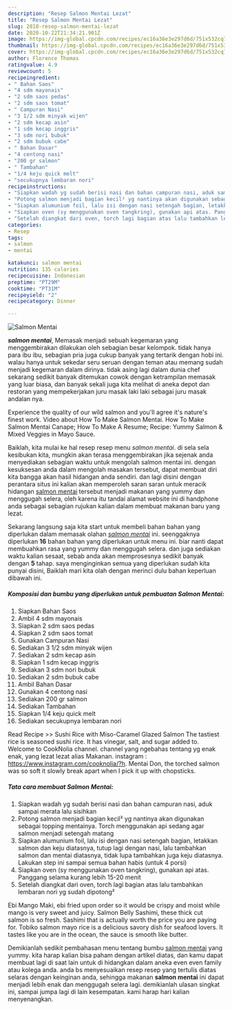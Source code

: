 ```yaml
---
description: "Resep Salmon Mentai Lezat"
title: "Resep Salmon Mentai Lezat"
slug: 2818-resep-salmon-mentai-lezat
date: 2020-10-22T21:34:21.901Z
image: https://img-global.cpcdn.com/recipes/ec16a36e3e297d6d/751x532cq70/salmon-mentai-foto-resep-utama.jpg
thumbnail: https://img-global.cpcdn.com/recipes/ec16a36e3e297d6d/751x532cq70/salmon-mentai-foto-resep-utama.jpg
cover: https://img-global.cpcdn.com/recipes/ec16a36e3e297d6d/751x532cq70/salmon-mentai-foto-resep-utama.jpg
author: Florence Thomas
ratingvalue: 4.9
reviewcount: 5
recipeingredient:
- " Bahan Saos"
- "4 sdm mayonais"
- "2 sdm saos pedas"
- "2 sdm saos tomat"
- " Campuran Nasi"
- "3 1/2 sdm minyak wijen"
- "2 sdm kecap asin"
- "1 sdm kecap inggris"
- "3 sdm nori bubuk"
- "2 sdm bubuk cabe"
- " Bahan Dasar"
- "4 centong nasi"
- "200 gr salmon"
- " Tambahan"
- "1/4 keju quick melt"
- "secukupnya lembaran nori"
recipeinstructions:
- "Siapkan wadah yg sudah berisi nasi dan bahan campuran nasi, aduk sampai merata lalu sisihkan"
- "Potong salmon menjadi bagian kecil² yg nantinya akan digunakan sebagai topping mentainya. Torch menggunakan api sedang agar salmon menjadi setengah matang"
- "Siapkan alumunium foil, lalu isi dengan nasi setengah bagian, letakkan salmon dan keju diatasnya, tutup lagi dengan nasi, lalu tambahkan salmon dan mentai diatasnya, tidak lupa tambahkan juga keju diatasnya. Lakukan step ini sampai semua bahan habis (untuk 4 porsi)"
- "Siapkan oven (sy menggunakan oven tangkring), gunakan api atas. Panggang selama kurang lebih 15-20 menit"
- "Setelah diangkat dari oven, torch lagi bagian atas lalu tambahkan lembaran nori yg sudah dipotong²"
categories:
- Resep
tags:
- salmon
- mentai

katakunci: salmon mentai 
nutrition: 135 calories
recipecuisine: Indonesian
preptime: "PT29M"
cooktime: "PT31M"
recipeyield: "2"
recipecategory: Dinner

---
```



![Salmon Mentai](https://img-global.cpcdn.com/recipes/ec16a36e3e297d6d/751x532cq70/salmon-mentai-foto-resep-utama.jpg)

<b><i>salmon mentai</i></b>, Memasak menjadi sebuah kegemaran yang menggembirakan dilakukan oleh sebagian besar kelompok. tidak hanya para ibu ibu, sebagian pria juga cukup banyak yang tertarik dengan hobi ini. walau hanya untuk sekedar seru seruan dengan teman atau memang sudah menjadi kegemaran dalam dirinya. tidak asing lagi dalam dunia chef sekarang sedikit banyak ditemukan cowok dengan ketrampilan memasak yang luar biasa, dan banyak sekali juga kita melihat di aneka depot dan restoran yang mempekerjakan juru masak laki laki sebagai juru masak andalan nya.

Experience the quality of our wild salmon and you&#39;ll agree it&#39;s nature&#39;s finest work. Video about How To Make Salmon Mentai. How To Make Salmon Mentai Canape; How To Make A Resume; Recipe: Yummy Salmon &amp; Mixed Veggies in Mayo Sauce.

Baiklah, kita mulai ke hal resep resep menu <i>salmon mentai</i>. di sela sela kesibukan kita, mungkin akan terasa menggembirakan jika sejenak anda menyediakan sebagian waktu untuk mengolah salmon mentai ini. dengan kesuksesan anda dalam mengolah masakan tersebut, dapat membuat diri kita bangga akan hasil hidangan anda sendiri. dan lagi disini dengan perantara situs ini kalian akan memperoleh saran saran untuk meracik hidangan <u>salmon mentai</u> tersebut menjadi makanan yang yummy dan menggugah selera, oleh karena itu tandai alamat website ini di handphone anda sebagai sebagian rujukan kalian dalam membuat makanan baru yang lezat.


Sekarang langsung saja kita start untuk membeli bahan bahan yang diperlukan dalam memasak olahan <u><i>salmon mentai</i></u> ini. seenggaknya diperlukan <b>16</b> bahan bahan yang diperlukan untuk menu ini. biar nanti dapat membuahkan rasa yang yummy dan menggugah selera. dan juga sediakan waktu kalian sesaat, sebab anda akan memprosesnya sedikit banyak dengan <b>5</b> tahap. saya menginginkan semua yang diperlukan sudah kita punyai disini, Baiklah mari kita olah dengan merinci dulu bahan keperluan dibawah ini.

<!--inarticleads1-->

##### Komposisi dan bumbu yang diperlukan untuk pembuatan Salmon Mentai:

1. Siapkan  Bahan Saos
1. Ambil 4 sdm mayonais
1. Siapkan 2 sdm saos pedas
1. Siapkan 2 sdm saos tomat
1. Gunakan  Campuran Nasi
1. Sediakan 3 1/2 sdm minyak wijen
1. Sediakan 2 sdm kecap asin
1. Siapkan 1 sdm kecap inggris
1. Sediakan 3 sdm nori bubuk
1. Sediakan 2 sdm bubuk cabe
1. Ambil  Bahan Dasar
1. Gunakan 4 centong nasi
1. Sediakan 200 gr salmon
1. Sediakan  Tambahan
1. Siapkan 1/4 keju quick melt
1. Sediakan secukupnya lembaran nori


Read Recipe &gt;&gt; Sushi Rice with Miso-Caramel Glazed Salmon The tastiest rice is seasoned sushi rice. It has vinegar, salt, and sugar added to. Welcome to CookNolia channel. channel yang ngebahas tentang yg enak enak, yang lezat lezat alias Makanan. instagram : https://www.instagram.com/cooknolia/?h. Mentai Don, the torched salmon was so soft it slowly break apart when I pick it up with chopsticks. 

<!--inarticleads2-->

##### Tata cara membuat Salmon Mentai:

1. Siapkan wadah yg sudah berisi nasi dan bahan campuran nasi, aduk sampai merata lalu sisihkan
1. Potong salmon menjadi bagian kecil² yg nantinya akan digunakan sebagai topping mentainya. Torch menggunakan api sedang agar salmon menjadi setengah matang
1. Siapkan alumunium foil, lalu isi dengan nasi setengah bagian, letakkan salmon dan keju diatasnya, tutup lagi dengan nasi, lalu tambahkan salmon dan mentai diatasnya, tidak lupa tambahkan juga keju diatasnya. Lakukan step ini sampai semua bahan habis (untuk 4 porsi)
1. Siapkan oven (sy menggunakan oven tangkring), gunakan api atas. Panggang selama kurang lebih 15-20 menit
1. Setelah diangkat dari oven, torch lagi bagian atas lalu tambahkan lembaran nori yg sudah dipotong²


Ebi Mango Maki, ebi fried upon order so it would be crispy and moist while mango is very sweet and juicy. Salmon Belly Sashimi, these thick cut salmon is so fresh. Sashimi that is actually worth the price you are paying for. Tobiko salmon mayo rice is a delicious savory dish for seafood lovers. It tastes like you are in the ocean, the sauce is smooth like butter. 

Demikianlah sedikit pembahasan menu tentang bumbu <u>salmon mentai</u> yang yummy. kita harap kalian bisa paham dengan artikel diatas, dan kamu dapat membuat lagi di saat lain untuk di hidangkan dalam aneka even even family atau kolega anda. anda bs menyesuaikan resep resep yang tertulis diatas selaras dengan keinginan anda, sehingga makanan <b>salmon mentai</b> ini dapat menjadi lebih enak dan menggugah selera lagi. demikianlah ulasan singkat ini, sampai jumpa lagi di lain kesempatan. kami harap hari kalian menyenangkan.
